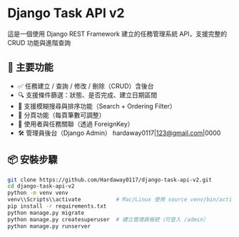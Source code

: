 # Django Task API v2

這是一個使用 Django REST Framework 建立的任務管理系統 API，支援完整的 CRUD 功能與進階查詢

## 🧩 主要功能

- ✅ 任務建立 / 查詢 / 修改 / 刪除（CRUD）含後台
- 🔍 支援條件篩選：狀態、是否完成、建立日期區間
- 🔎 支援模糊搜尋與排序功能（Search + Ordering Filter）
- 📄 分頁功能（每頁筆數可調整）
- 🔐 使用者與任務關聯（透過 ForeignKey）
- 🛠 管理員後台（Django Admin）
hardaway0117|123@gmail.com|0000

## 📦 安裝步驟

```bash
git clone https://github.com/Hardaway0117/django-task-api-v2.git
cd django-task-api-v2
python -m venv venv
venv\\Scripts\\activate           # Mac/Linux 使用 source venv/bin/activate
pip install -r requirements.txt
python manage.py migrate
python manage.py createsuperuser  # 建立管理員帳號（可登入 /admin）
python manage.py runserver
